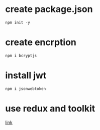 # create package.json

`npm init -y`

# create encrption

`npm i bcryptjs`

# install jwt

`npm i jsonwebtoken`

# use redux and toolkit

[link](https://redux-toolkit.js.org/)
